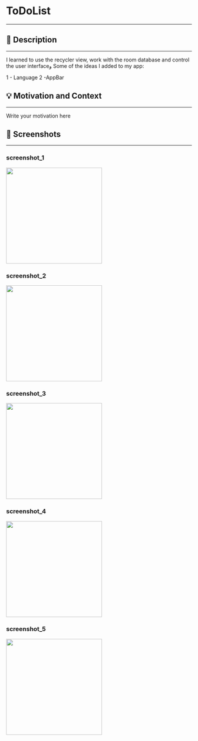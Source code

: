 
# ToDoList
---

<!--- <OWNER> BasilAlluqmani <REPOSITORY>ToDoList. -->
<!--- You can find both of these in the url bar when you open your repository in github. -->


## :scroll: Description
---
I learned to use the recycler view, work with the room database and control the user interfaceو
Some of the ideas I added to my app:

1 - Language
2 -AppBar

## :bulb: Motivation and Context
---
Write your motivation here


## :camera_flash: Screenshots
---
### screenshot_1
<img src="https://user-images.githubusercontent.com/91476827/139560880-82a79411-8e44-4a68-8904-b42b6951c55b.png" width="260">

### screenshot_2
<img src="https://user-images.githubusercontent.com/91476827/139560882-cdf7a061-3bd3-4ed3-a2ba-1d93d38af1b4.png" width="260">

### screenshot_3
<img src="https://user-images.githubusercontent.com/91476827/139560884-640912d7-c12c-41aa-98fa-6bdd4d6a5785.png" width="260">

### screenshot_4
<img src="https://user-images.githubusercontent.com/91476827/139560886-d1570a49-6e75-4283-a99a-4a3dd54aaf96.png" width="260">


### screenshot_5
<img src="https://user-images.githubusercontent.com/91476827/139560887-50ad2897-c9f6-44e7-b3cd-6f08fad744b7.png" width="260">



